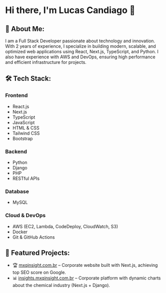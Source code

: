# Hi there, I'm Lucas Candiago 👋

## 🚀 About Me:
I am a Full Stack Developer passionate about technology and innovation. With 2 years of experience, I specialize in building modern, scalable, and optimized web applications using React, Next.js, TypeScript, and Python. I also have experience with AWS and DevOps, ensuring high performance and efficient infrastructure for projects.


## 🛠️ Tech Stack:
### Frontend
- React.js
- Next.js
- TypeScript
- JavaScript
- HTML & CSS
- Tailwind CSS
- Bootstrap

### Backend
- Python
- Django
- PHP
- RESTful APIs

### Database
- MySQL

### Cloud & DevOps
- AWS (EC2, Lambda, CodeDeploy, CloudWatch, S3)
- Docker
- Git & GitHub Actions


## 📌 Featured Projects:
- 🏆 [mxqinsight.com.br](https://mxqinsight.com.br/) – Corporate website built with Next.js, achieving top SEO score on Google.
- 📊 [insights.mxqinsight.com.br](https://insight.mxqinsight.com.br/) – Corporate platform with dynamic charts about the chemical industry (Next.js + Django).
